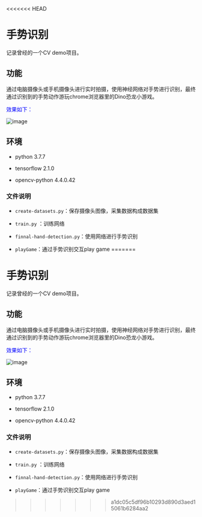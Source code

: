 <<<<<<< HEAD
# 手势识别

记录曾经的一个CV demo项目。

## 功能

通过电脑摄像头或手机摄像头进行实时拍摄，使用神经网络对手势进行识别，最终通过识别到的手势动作游玩chrome浏览器里的Dino恐龙小游戏。

<font color=blue>效果如下：</font>

![image](https://github.com/ZHOU-HN/hand-gesture-recognition/blob/main/playGame-short-bar.gif)

## 环境

+ python 3.7.7

+ tensorflow 2.1.0
+ opencv-python 4.4.0.42

### 文件说明

+ `create-datasets.py`：保存摄像头图像，采集数据构成数据集

+ `train.py` ：训练网络

+ `finnal-hand-detection.py`：使用网络进行手势识别

+ `playGame`：通过手势识别交互play game
=======
# 手势识别

记录曾经的一个CV demo项目。

## 功能

通过电脑摄像头或手机摄像头进行实时拍摄，使用神经网络对手势进行识别，最终通过识别到的手势动作游玩chrome浏览器里的Dino恐龙小游戏。

<font color=blue>效果如下：</font>

![image](https://github.com/ZHOU-HN/hand-gesture-recognition/blob/main/playGame.gif)

## 环境

+ python 3.7.7

+ tensorflow 2.1.0
+ opencv-python 4.4.0.42

### 文件说明

+ `create-datasets.py`：保存摄像头图像，采集数据构成数据集

+ `train.py` ：训练网络

+ `finnal-hand-detection.py`：使用网络进行手势识别

+ `playGame`：通过手势识别交互play game



>>>>>>> a1dc05c5df96b10293d890d3aed15061b6284aa2

